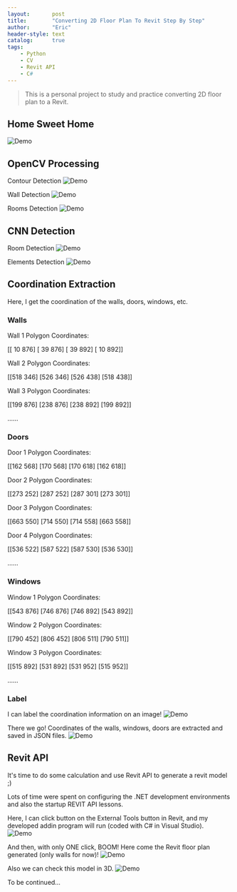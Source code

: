 ```yaml
---
layout:       post
title:        "Converting 2D Floor Plan To Revit Step By Step"
author:       "Eric"
header-style: text
catalog:      true
tags:
    - Python
    - CV
    - Revit API
    - C#
---
```


> This is a personal project to study and practice converting 2D floor plan to a Revit.

## Home Sweet Home ##
![Demo](/img/myhome.png)

## OpenCV Processing ##
Contour Detection
![Demo](/img/cv-contour.png)

Wall Detection
![Demo](/img/cv-walls.png)

Rooms Detection
![Demo](/img/cv-rooms.png)

## CNN Detection ##
Room Detection
![Demo](/img/room_segmentation.png)

Elements Detection 
![Demo](/img/icon_segmentation.png)

## Coordination Extraction ##
Here, I get the coordination of the walls, doors, windows, etc. 

### Walls ###
Wall 1 Polygon Coordinates:

[[ 10 876]
 [ 39 876]
 [ 39 892]
 [ 10 892]]
 
Wall 2 Polygon Coordinates:

[[518 346]
 [526 346]
 [526 438]
 [518 438]]
 
Wall 3 Polygon Coordinates:

[[199 876]
 [238 876]
 [238 892]
 [199 892]]
 
……

### Doors ###
Door 1 Polygon Coordinates:

[[162 568]
 [170 568]
 [170 618]
 [162 618]]
 
Door 2 Polygon Coordinates:

[[273 252]
 [287 252]
 [287 301]
 [273 301]]
 
Door 3 Polygon Coordinates:

[[663 550]
 [714 550]
 [714 558]
 [663 558]]
 
Door 4 Polygon Coordinates:

[[536 522]
 [587 522]
 [587 530]
 [536 530]]
 
……

### Windows ###
Window 1 Polygon Coordinates:

[[543 876]
 [746 876]
 [746 892]
 [543 892]]
 
Window 2 Polygon Coordinates:

[[790 452]
 [806 452]
 [806 511]
 [790 511]]
 
Window 3 Polygon Coordinates:

[[515 892]
 [531 892]
 [531 952]
 [515 952]]
 
 ……

### Label ###
I can label the coordination information on an image!
![Demo](/img/polygon_label.png)

There we go! Coordinates of the walls, windows, doors are extracted and saved in JSON files. 
![Demo](/img/coordinates.png)


## Revit API ##
It's time to do some calculation and use Revit API to generate a revit model ;)

Lots of time were spent on configuring the .NET development environments and also the startup REVIT API lessons.

Here, I can click button on the External Tools button in Revit, and my developed addin program will run (coded with C# in Visual Studio).  
![Demo](/img/addin.png)

And then, with only ONE click, BOOM! Here come the Revit floor plan generated (only walls for now)!
![Demo](/img/revit-floorplan.png)

Also we can check this model in 3D.
![Demo](/img/revit-3D.png)


To be continued…
